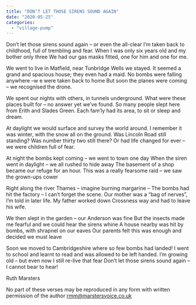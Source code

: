 ```yaml
---
title: "DON’T LET THOSE SIRENS SOUND AGAIN"
date: "2020-05-25"
categories: 
  - "village-pump"
---
```


Don’t let those sirens sound again – or even the all-clear I’m taken back to childhood, full of trembling and fear. When I was only six years old and my bother only three We had our gas masks fitted, one for him and one for me.

We went to live in Matfield, near Tunbridge Wells we stayed. It seemed a grand and spacious house; they even had a maid. No bombs were falling anywhere –w e were taken back to home But soon the planes were coming – we recognised the drone.

We spent our nights with others, in tunnels underground. What were these places built for – no answer yet we’ve found. So many people slept here from Erith and Slades Green. Each fam’ly had its area, to sit or sleep and dream.

At daylight we would surface and survey the world around. I remember it was winter, with the snow all on the ground. Was Lincoln Road still standing? Was number thirty two still there? Or had life changed for ever – we were children full of fear.

At night the bombs kept coming – we went to town one day When the siren went in daylight – we all rushed to hide away The basement of a shop became our refuge for an hour. This was a really fearsome raid – we saw the grown-ups cower

Right along the river Thames – imagine burning margarine – The bombs had hit the factory – I can’t forget the scene. Our mother was a “bag of nerves”, I’m told in later life. My father worked down Crossness way and had to leave his wife.

We then slept in the garden – our Anderson was fine But the insects made me fearful and we could hear the sirens whine A house nearby was hit by bombs, with shrapnel on our eaves Our parents felt this was enough and decided we must leave

Soon we moved to Cambridgeshire where so few bombs had landed! I went to school and learnt to read and was allowed to be left handed. I’m growing old – but even now I still re-live that fear Don’t let those sirens sound again – I cannot bear to hear!

Ruth Marsters

No part of these verses may be reproduced in any form with written permission of the author rmm@marstersvoice.co.uk
